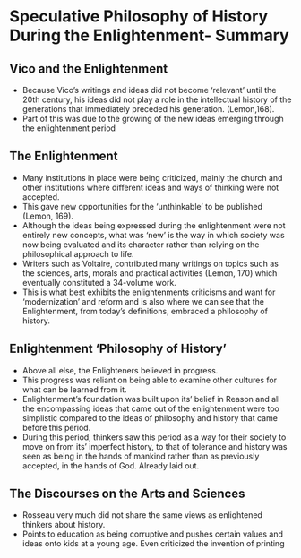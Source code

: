# Speculative Philosophy of History During the Enlightenment- Summary #
## Vico and the Enlightenment ##
- Because Vico’s writings and ideas did not become ‘relevant’ until the 20th century, his ideas did not play a role in the intellectual history of the generations that immediately preceded his generation. (Lemon,168). 
- Part of this was due to the growing of the new ideas emerging through the enlightenment period

## The Enlightenment ##
- Many institutions in place were being criticized, mainly the church and other institutions where different ideas and ways of thinking were not accepted. 
- This gave new opportunities for the ‘unthinkable’ to be published (Lemon, 169). 
- Although the ideas being expressed during the enlightenment were not entirely new concepts, what was ‘new’ is the way in which society was now being evaluated and its character rather than relying on the philosophical approach to life.
- Writers such as Voltaire, contributed many writings on topics such as the sciences, arts, morals and practical activities (Lemon, 170) which eventually constituted a 34-volume work. 
- This is what best exhibits the enlightenments criticisms and want for ‘modernization’ and reform and is also where we can see that the Enlightenment, from today’s definitions, embraced a philosophy of history. 

## Enlightenment ‘Philosophy of History’ ##
- Above all else, the Enlighteners believed in progress. 
- This progress was reliant on being able to examine other cultures for what can be learned from it. 
- Enlightenment’s foundation was built upon its’ belief in Reason and all the encompassing ideas that came out of the enlightenment were too simplistic compared to the ideas of philosophy and history that came before this period. 
- During this period, thinkers saw this period as a way for their society to move on from its’ imperfect history, to that of tolerance and history was seen as being in the hands of mankind rather than as previously accepted, in the hands of God. Already laid out. 

## The Discourses on the Arts and Sciences ##
- Rosseau very much did not share the same views as enlightened thinkers about history.
- Points to education as being corruptive and pushes certain values and ideas onto kids at a young age. Even criticized the invention of printing 

